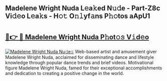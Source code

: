 ## Madelene Wright Nuda L𝚎a𝚔ed N𝚞𝚍e - Part-Z8c Vi𝚍𝚎o L𝚎a𝚔s - H𝚘𝚝 O𝚗𝚕yf𝚊ns P𝚑𝚘tos aApU1

# <h2><a href="http://kfelwl.oniu.top/?m=Madelene+Wright+Nuda">🔗👉 🔴 Madelene Wright Nuda P𝚑ot𝚘𝚜 V𝚒d𝚎o</a></h2>

[![Madelene Wright Nuda Nu𝚍e𝚜](https://i.imgur.com/0qMVB7G.gif)](http://kfelwl.oniu.top/?m=Madelene+Wright+Nuda)
Web-based artist and amusement giver Madelene Wright Nuda, acclaimed for disseminating dance and lifestyle knowledge through popular dance trends and brief videos. Motivational figure Madelene Wright Nuda, famed for their exceptional accomplishments and dedication to creating a positive change in the world.  
